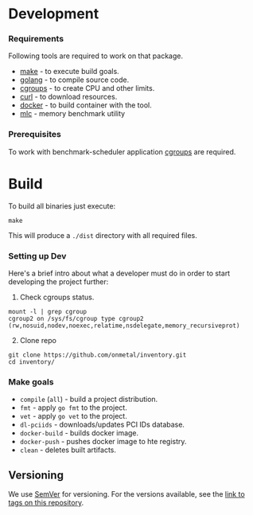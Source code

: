 # Development
### Requirements
Following tools are required to work on that package.

- [make](https://www.gnu.org/software/make/) - to execute build goals.
- [golang](https://golang.org/) - to compile source code.
- [cgroups](https://www.kernel.org/doc/Documentation/cgroup-v2.txt) - to create CPU and other limits.
- [curl](https://curl.se/) - to download resources.
- [docker](https://www.docker.com/) - to build container with the tool.
- [mlc](https://software.intel.com/content/www/us/en/develop/articles/intelr-memory-latency-checker.html) - memory benchmark utility

### Prerequisites
To work with benchmark-scheduler application [cgroups](https://www.kernel.org/doc/Documentation/cgroup-v2.txt) are required.

# Build

To build all binaries just execute:
```shell
make 
```
This will produce a `./dist` directory with all required files. 

### Setting up Dev

Here's a brief intro about what a developer must do in order to start developing
the project further:

1. Check cgroups status.

```shell
mount -l | grep cgroup
cgroup2 on /sys/fs/cgroup type cgroup2 (rw,nosuid,nodev,noexec,relatime,nsdelegate,memory_recursiveprot)
```

2. Clone repo

```shell
git clone https://github.com/onmetal/inventory.git
cd inventory/
```

### Make goals

- `compile` (`all`) - build a project distribution.
- `fmt` - apply `go fmt` to the project.
- `vet` - apply `go vet` to the project.
- `dl-pciids` - downloads/updates PCI IDs database.
- `docker-build` - builds docker image.
- `docker-push` - pushes docker image to hte registry.
- `clean` - deletes built artifacts.

## Versioning

We use [SemVer](http://semver.org/) for versioning. For the versions available, see the [link to tags on this repository](https://github.com/onmetal/benchmark-scheduler/tags).

